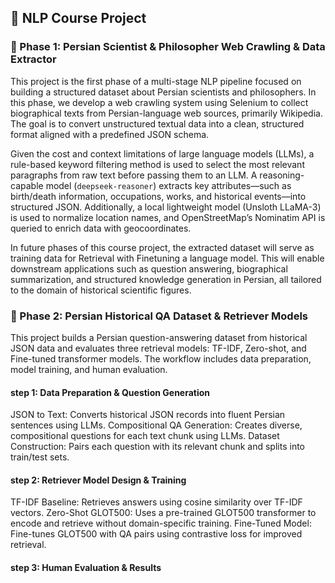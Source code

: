 ## 📘 NLP Course Project

### 🧪 Phase 1: Persian Scientist & Philosopher Web Crawling & Data Extractor 

This project is the first phase of a multi-stage NLP pipeline focused on building a structured dataset about Persian scientists and philosophers. In this phase, we develop a web crawling system using Selenium to collect biographical texts from Persian-language web sources, primarily Wikipedia. The goal is to convert unstructured textual data into a clean, structured format aligned with a predefined JSON schema.

Given the cost and context limitations of large language models (LLMs), a rule-based keyword filtering method is used to select the most relevant paragraphs from raw text before passing them to an LLM. A reasoning-capable model (`deepseek-reasoner`) extracts key attributes—such as birth/death information, occupations, works, and historical events—into structured JSON. Additionally, a local lightweight model (Unsloth LLaMA-3) is used to normalize location names, and OpenStreetMap’s Nominatim API is queried to enrich data with geocoordinates.

In future phases of this course project, the extracted dataset will serve as training data for Retrieval with Finetuning a language model. This will enable downstream applications such as question answering, biographical summarization, and structured knowledge generation in Persian, all tailored to the domain of historical scientific figures.


### 🧪 Phase 2: Persian Historical QA Dataset & Retriever Models
This project builds a Persian question-answering dataset from historical JSON data and evaluates three retrieval models: TF-IDF, Zero-shot, and Fine-tuned transformer models. The workflow includes data preparation, model training, and human evaluation.

#### step 1: Data Preparation & Question Generation
JSON to Text: Converts historical JSON records into fluent Persian sentences using LLMs.
Compositional QA Generation: Creates diverse, compositional questions for each text chunk using LLMs.
Dataset Construction: Pairs each question with its relevant chunk and splits into train/test sets.
#### step 2: Retriever Model Design & Training
TF-IDF Baseline: Retrieves answers using cosine similarity over TF-IDF vectors.
Zero-Shot GLOT500: Uses a pre-trained GLOT500 transformer to encode and retrieve without domain-specific training.
Fine-Tuned Model: Fine-tunes GLOT500 with QA pairs using contrastive loss for improved retrieval.
#### step 3: Human Evaluation & Results
